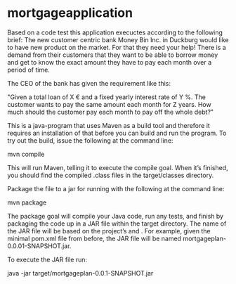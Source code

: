 # mortgageapplication
Based on a code test this application execuctes according to the following brief:
The new customer centric bank Money Bin Inc. in Duckburg would like to have new product on the market. For that they need your help! 
There is a demand from their customers that they want to be able to borrow money and get to know the exact amount they have to pay each month over a
period of time.

The CEO of the bank has given the requirement like this:

"Given a total loan of X € and a fixed yearly interest rate of Y %. The customer wants to pay the same amount each month for Z
years. How much should the customer pay each month to pay off the whole debt?"

This is a java-program that uses Maven as a build tool and therefore it requires an installation of that before you can build and run the program. 
To try out the build, issue the following at the command line:

mvn compile

This will run Maven, telling it to execute the compile goal. When it’s finished, you should find the compiled .class files in the target/classes directory.

Package the file to a jar for running with the following at the command line:

mvn package

The package goal will compile your Java code, run any tests, and finish by packaging the code up in a JAR file within the target directory. 
The name of the JAR file will be based on the project’s <artifactId> and <version>. 
For example, given the minimal pom.xml file from before, the JAR file will be named mortgageplan-0.0.01-SNAPSHOT.jar.

To execute the JAR file run:

java -jar target/mortgageplan-0.0.1-SNAPSHOT.jar
